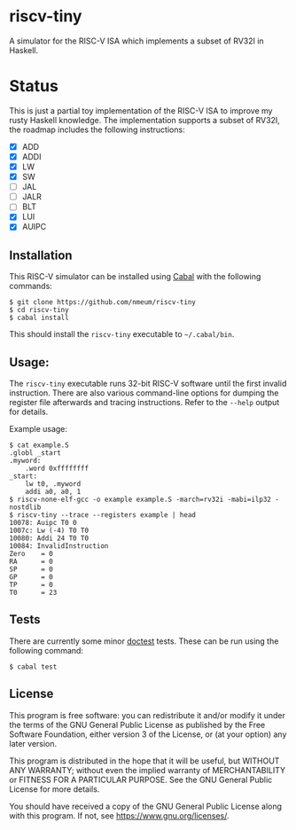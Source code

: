 # riscv-tiny

A simulator for the RISC-V ISA which implements a subset of RV32I in Haskell.

# Status

This is just a partial toy implementation of the RISC-V ISA to improve my rusty Haskell knowledge.
The implementation supports a subset of RV32I, the roadmap includes the following instructions:

* [x] ADD
* [x] ADDI
* [x] LW
* [x] SW
* [ ] JAL
* [ ] JALR
* [ ] BLT
* [x] LUI
* [x] AUIPC

## Installation

This RISC-V simulator can be installed using [Cabal][cabal web] with the following commands:

	$ git clone https://github.com/nmeum/riscv-tiny
	$ cd riscv-tiny
	$ cabal install

This should install the `riscv-tiny` executable to `~/.cabal/bin`.

## Usage:

The `riscv-tiny` executable runs 32-bit RISC-V software until the first invalid instruction.
There are also various command-line options for dumping the register file afterwards and tracing instructions.
Refer to the `--help` output for details.

Example usage:

	$ cat example.S
	.globl _start
	.myword:
		.word 0xffffffff
	_start:
		lw t0, .myword
		addi a0, a0, 1
	$ riscv-none-elf-gcc -o example example.S -march=rv32i -mabi=ilp32 -nostdlib
	$ riscv-tiny --trace --registers example | head
	10078: Auipc T0 0
	1007c: Lw (-4) T0 T0
	10080: Addi 24 T0 T0
	10084: InvalidInstruction
	Zero    = 0
	RA      = 0
	SP      = 0
	GP      = 0
	TP      = 0
	T0      = 23

## Tests

There are currently some minor [doctest][doctest github] tests.
These can be run using the following command:

	$ cabal test

## License

This program is free software: you can redistribute it and/or modify it
under the terms of the GNU General Public License as published by the
Free Software Foundation, either version 3 of the License, or (at your
option) any later version.

This program is distributed in the hope that it will be useful, but
WITHOUT ANY WARRANTY; without even the implied warranty of
MERCHANTABILITY or FITNESS FOR A PARTICULAR PURPOSE. See the GNU General
Public License for more details.

You should have received a copy of the GNU General Public License along
with this program. If not, see <https://www.gnu.org/licenses/>.

[doctest github]: https://github.com/sol/doctest-haskell
[cabal web]: https://www.haskell.org/cabal/
